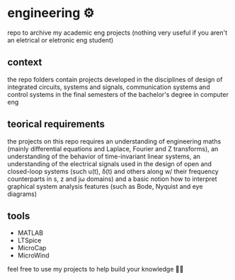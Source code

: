 # engineering ⚙️
repo to archive my academic eng projects (nothing very useful if you aren't an eletrical or eletronic eng student)

## context
the repo folders contain projects developed in the disciplines of design of integrated circuits, systems and signals, communication systems and control systems in the final semesters of the bachelor's degree in computer eng

## teorical requirements
the projects on this repo requires an understanding of engineering maths (mainly differential equations and Laplace, Fourier and Z transforms), an understanding of the behavior of time-invariant linear systems, an understanding of the electrical signals used in the design of open and closed-loop systems (such u(t), δ(t) and others along w/ their frequency counterparts in s, z and jω domains) and a basic notion how to interpret graphical system analysis features (such as Bode, Nyquist and eye diagrams)

## tools
- MATLAB
- LTSpice
- MicroCap
- MicroWind

feel free to use my projects to help build your knowledge 🤙🏻

